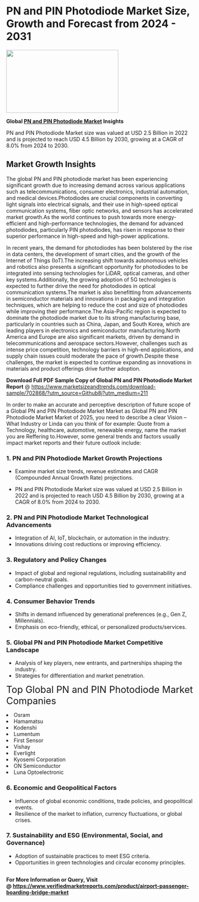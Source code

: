 <H1>PN and PIN Photodiode Market Size, Growth and Forecast from 2024 - 2031</H1><img class="aligncenter size-medium wp-image-584254" src="https://thirdeyenews.in/wp-content/uploads/2024/09/Global-Market-Research-300x168.jpeg" alt="" width="300" height="168" /><p><strong>Global&nbsp;<a href="https://www.marketsizeandtrends.com/download-sample/702868/?utm_source=Github8j?utm_medium=211">PN and PIN Photodiode Market</a> Insights</strong></p><p>PN and PIN Photodiode Market size was valued at USD 2.5 Billion in 2022 and is projected to reach USD 4.5 Billion by 2030, growing at a CAGR of 8.0% from 2024 to 2030.</p><p><h2>Market Growth Insights</h2> <p>The global PN and PIN photodiode market has been experiencing significant growth due to increasing demand across various applications such as telecommunications, consumer electronics, industrial automation, and medical devices.Photodiodes are crucial components in converting light signals into electrical signals, and their use in high-speed optical communication systems, fiber optic networks, and sensors has accelerated market growth.As the world continues to push towards more energy-efficient and high-performance technologies, the demand for advanced photodiodes, particularly PIN photodiodes, has risen in response to their superior performance in high-speed and high-power applications.</p> <p></p> <p>In recent years, the demand for photodiodes has been bolstered by the rise in data centers, the development of smart cities, and the growth of the Internet of Things (IoT).The increasing shift towards autonomous vehicles and robotics also presents a significant opportunity for photodiodes to be integrated into sensing technologies for LiDAR, optical cameras, and other key systems.Additionally, the growing adoption of 5G technologies is expected to further drive the need for photodiodes in optical communication systems.The market is also benefitting from advancements in semiconductor materials and innovations in packaging and integration techniques, which are helping to reduce the cost and size of photodiodes while improving their performance.The Asia-Pacific region is expected to dominate the photodiode market due to its strong manufacturing base, particularly in countries such as China, Japan, and South Korea, which are leading players in electronics and semiconductor manufacturing.North America and Europe are also significant markets, driven by demand in telecommunications and aerospace sectors.However, challenges such as intense price competition, technology barriers in high-end applications, and supply chain issues could moderate the pace of growth.Despite these challenges, the market is expected to continue expanding as innovations in materials and product offerings drive further adoption.<p></p><p><span class=""><strong>Download Full PDF Sample Copy of Global PN and PIN Photodiode Market Report</strong> @ <a href="https://www.marketsizeandtrends.com/download-sample/702868/?utm_source=Github8j?utm_medium=211" target="_blank">https://www.marketsizeandtrends.com/download-sample/702868/?utm_source=Github8j?utm_medium=211</a></span></p><p>In order to make an accurate and perceptive description of future scope of a Global&nbsp;PN and PIN Photodiode Market Market as Global&nbsp;PN and PIN Photodiode Market Market of 2025, you need to describe a clear Vision &ndash; What Industry or Linda can you think of for example: Quote from a Technology, healthcare, automotive, renewable energy, name the market you are Reffering to.However, some general trends and factors usually impact market reports and their future outlook include:</p><h3>1.&nbsp;<strong>PN and PIN Photodiode Market Growth Projections</strong></h3><ul><li>Examine market size trends, revenue estimates and CAGR (Compounded Annual Growth Rate) projections.</li><li><p>PN and PIN Photodiode Market size was valued at USD 2.5 Billion in 2022 and is projected to reach USD 4.5 Billion by 2030, growing at a CAGR of 8.0% from 2024 to 2030.</p></li></ul><h3>2.&nbsp;<strong>PN and PIN Photodiode Market Technological Advancements</strong></h3><ul><li>Integration of AI, IoT, blockchain, or automation in the industry.</li><li>Innovations driving cost reductions or improving efficiency.</li></ul><h3>3.&nbsp;<strong>Regulatory and Policy Changes</strong></h3><ul><li>Impact of global and regional regulations, including sustainability and carbon-neutral goals.</li><li>Compliance challenges and opportunities tied to government initiatives.</li></ul><h3>4.&nbsp;<strong>Consumer Behavior Trends</strong></h3><ul><li>Shifts in demand influenced by generational preferences (e.g., Gen Z, Millennials).</li><li>Emphasis on eco-friendly, ethical, or personalized products/services.</li></ul><h3>5.&nbsp;<strong>Global PN and PIN Photodiode Market Competitive Landscape</strong></h3><ul><li>Analysis of key players, new entrants, and partnerships shaping the industry.</li><li>Strategies for differentiation and market penetration.</li></ul><p data-pm-slice="1 1 []"><span style="color: inherit; font-family: inherit; font-size: 25px;">Top Global PN and PIN Photodiode Market Companies</span></p><div class="" data-test-id=""><p><li>Osram</li><li> Hamamatsu</li><li> Kodenshi</li><li> Lumentum</li><li> First Sensor</li><li> Vishay</li><li> Everlight</li><li> Kyosemi Corporation</li><li> ON Semiconductor</li><li> Luna Optoelectronic</li></p></div><h3>6.&nbsp;<strong>Economic and Geopolitical Factors</strong></h3><ul><li>Influence of global economic conditions, trade policies, and geopolitical events.</li><li>Resilience of the market to inflation, currency fluctuations, or global crises.</li></ul><h3>7.&nbsp;<strong>Sustainability and ESG (Environmental, Social, and Governance)</strong></h3><ul><li>Adoption of sustainable practices to meet ESG criteria.</li><li>Opportunities in green technologies and circular economy principles.</li></ul><h2><strong style="font-size: 14px;">For More Information or Query, Visit @&nbsp;</strong><a style="background-color: #ffffff; font-size: 14px;" href="https://www.marketsizeandtrends.com/report/pn-and-pin-photodiode-market/" target="_blank">https://www.verifiedmarketreports.com/product/airport-passenger-boarding-bridge-market</a></h2>